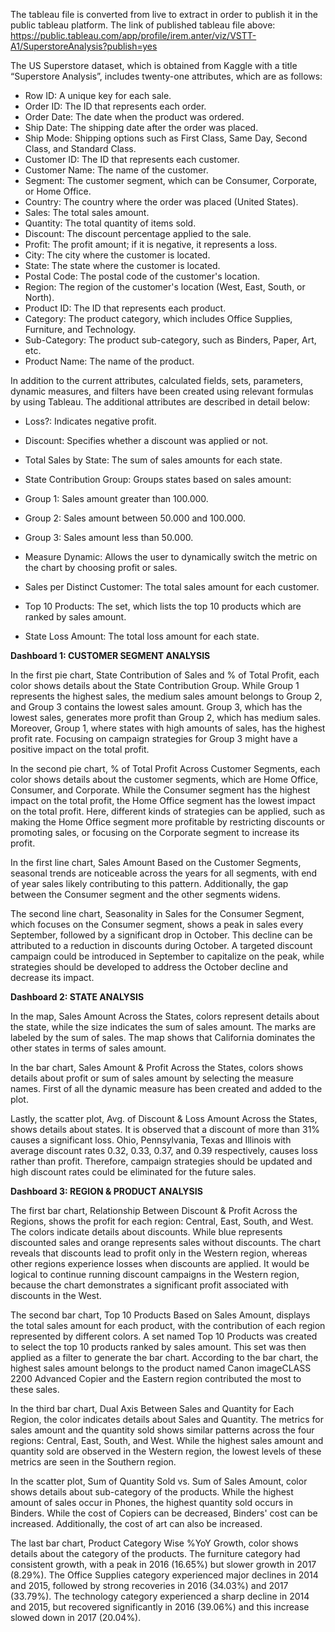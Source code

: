 The tableau file is converted from live to extract in order to publish it in the public tableau platform. The link of published tableau file above:
https://public.tableau.com/app/profile/irem.anter/viz/VSTT-A1/SuperstoreAnalysis?publish=yes

The US Superstore dataset, which is obtained from Kaggle with a title “Superstore Analysis”, includes twenty-one attributes, which are as follows:

- Row ID: A unique key for each sale.
- Order ID: The ID that represents each order.
- Order Date: The date when the product was ordered.
- Ship Date: The shipping date after the order was placed.
- Ship Mode: Shipping options such as First Class, Same Day, Second Class, and Standard Class.
- Customer ID: The ID that represents each customer.
- Customer Name: The name of the customer.
- Segment: The customer segment, which can be Consumer, Corporate, or Home Office.
- Country: The country where the order was placed (United States).
- Sales: The total sales amount.
- Quantity: The total quantity of items sold.
- Discount: The discount percentage applied to the sale.
- Profit: The profit amount; if it is negative, it represents a loss.
- City: The city where the customer is located.
- State: The state where the customer is located.
- Postal Code: The postal code of the customer's location.
- Region: The region of the customer's location (West, East, South, or North).
- Product ID: The ID that represents each product.
- Category: The product category, which includes Office Supplies, Furniture, and Technology.
- Sub-Category: The product sub-category, such as Binders, Paper, Art, etc.
- Product Name: The name of the product.

In addition to the current attributes, calculated fields, sets, parameters, dynamic measures, and filters have been created using relevant formulas by using Tableau. The additional attributes are described in detail below:

- Loss?: Indicates negative profit.
- Discount: Specifies whether a discount was applied or not.
- Total Sales by State: The sum of sales amounts for each state.
  
- State Contribution Group: Groups states based on sales amount:

- Group 1: Sales amount greater than 100.000.
- Group 2: Sales amount between 50.000 and 100.000.
- Group 3: Sales amount less than 50.000.
  
- Measure Dynamic: Allows the user to dynamically switch the metric on the chart by choosing profit or sales.
- Sales per Distinct Customer: The total sales amount for each customer.
- Top 10 Products: The set, which lists the top 10 products which are ranked by sales amount.
- State Loss Amount: The total loss amount for each state.

**Dashboard 1: CUSTOMER SEGMENT ANALYSIS**

In the first pie chart, State Contribution of Sales and % of Total Profit, each color shows details about the State Contribution Group. While Group 1 represents the highest sales, the medium sales amount belongs to Group 2, and Group 3 contains the lowest sales amount. Group 3, which has the lowest sales, generates more profit than Group 2, which has medium sales. Moreover, Group 1, where states with high amounts of sales, has the highest profit rate. Focusing on campaign strategies for Group 3 might have a positive impact on the total profit.

In the second pie chart, % of Total Profit Across Customer Segments, each color shows details about the customer segments, which are Home Office, Consumer, and Corporate. While the Consumer segment has the highest impact on the total profit, the Home Office segment has the lowest impact on the total profit. Here, different kinds of strategies can be applied, such as making the Home Office segment more profitable by restricting discounts or promoting sales, or focusing on the Corporate segment to increase its profit.

In the first line chart, Sales Amount Based on the Customer Segments, seasonal trends are noticeable across the years for all segments, with end of year sales likely contributing to this pattern. Additionally, the gap between the Consumer segment and the other segments widens.

The second line chart, Seasonality in Sales for the Consumer Segment, which focuses on the Consumer segment, shows a peak in sales every September, followed by a significant drop in October. This decline can be attributed to a reduction in discounts during October. A targeted discount campaign could be introduced in September to capitalize on the peak, while strategies should be developed to address the October decline and decrease its impact.

**Dashboard 2: STATE ANALYSIS**

In the map, Sales Amount Across the States, colors represent details about the state, while the size indicates the sum of sales amount. The marks are labeled by the sum of sales. The map shows that California dominates the other states in terms of sales amount.

In the bar chart, Sales Amount & Profit Across the States, colors shows details about profit or sum of sales amount by selecting the measure names. First of all the dynamic measure has been created and added to the plot.

Lastly, the scatter plot, Avg. of Discount & Loss Amount Across the States, shows details about states. It is observed that a discount of more than 31% causes a significant loss. Ohio, Pennsylvania, Texas and Illinois with average discount rates 0.32, 0.33, 0.37, and 0.39 respectively, causes loss rather than profit. Therefore, campaign strategies should be updated and high discount rates could be eliminated for the future sales.

**Dashboard 3: REGION & PRODUCT ANALYSIS**

The first bar chart, Relationship Between Discount & Profit Across the Regions, shows the profit for each region: Central, East, South, and West. The colors indicate details about discounts. While blue represents discounted sales and orange represents sales without discounts. The chart reveals that discounts lead to profit only in the Western region, whereas other regions experience losses when discounts are applied. It would be logical to continue running discount campaigns in the Western region, because the chart demonstrates a significant profit associated with discounts in the West.

The second bar chart, Top 10 Products Based on Sales Amount, displays the total sales amount for each product, with the contribution of each region represented by different colors. A set named Top 10 Products was created to select the top 10 products ranked by sales amount. This set was then applied as a filter to generate the bar chart. According to the bar chart, the highest sales amount belongs to the product named Canon imageCLASS 2200 Advanced Copier and the Eastern region contributed the most to these sales.

In the third bar chart, Dual Axis Between Sales and Quantity for Each Region, the color indicates details about Sales and Quantity. The metrics for sales amount and the quantity sold shows similar patterns across the four regions: Central, East, South, and West. While the highest sales amount and quantity sold are observed in the Western region, the lowest levels of these metrics are seen in the Southern region.

In the scatter plot, Sum of Quantity Sold vs. Sum of Sales Amount, color shows details about sub-category of the products. While the highest amount of sales occur in Phones, the highest quantity sold occurs in Binders. While the cost of Copiers can be decreased, Binders' cost can be increased. Additionally, the cost of art can also be increased.

The last bar chart, Product Category Wise %YoY Growth, color shows details about the category of the products. The furniture category had consistent growth, with a peak in 2016 (16.65%) but slower growth in 2017 (8.29%). The Office Supplies category experienced major declines in 2014 and 2015, followed by strong recoveries in 2016 (34.03%) and 2017 (33.79%). The technology category experienced a sharp decline in 2014 and 2015, but recovered significantly in 2016 (39.06%) and this increase slowed down in 2017 (20.04%).
